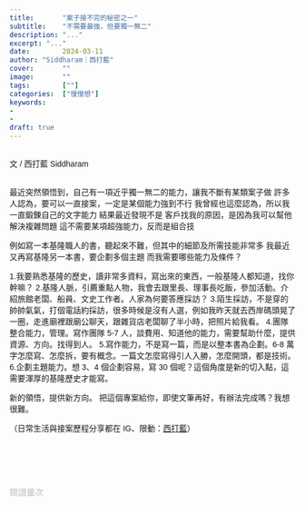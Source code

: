 ```yaml
---
title:       "案子接不完的秘密之一"
subtitle:    "不需要最強，但要獨一無二"
description: "..."
excerpt: "..."
date:        2024-03-11
author: "Siddharam｜西打藍"
cover:       ""
image:       ""
tags:        [""]
categories:  ["慢慢想"]
keywords:
- 
- 
draft: true
---
```


<article style="font-family: 'Noto Sans TC', '微軟正黑體', sans-serif; font-weight: 300;">

<br>文 / 西打藍 Siddharam<br><br>

最近突然領悟到，自己有一項近乎獨一無二的能力，讓我不斷有某類案子做
許多人認為，要可以一直接案，一定是某個能力強到不行
我曾經也這麼認為，所以我一直鍛鍊自己的文字能力
結果最近發現不是
客戶找我的原因，是因為我可以幫他解決複雜問題
這不需要某項超強能力，反而是組合技

例如寫一本基隆職人的書，聽起來不難，但其中的細節及所需技能非常多
我最近又再寫基隆另一本書，要企劃多個主題
而我需要哪些能力及條件？

1.我要熟悉基隆的歷史，讀非常多資料，寫出來的東西，一般基隆人都知道，找你幹嘛？
2.基隆人脈，引薦重點人物，我會去跟里長、理事長吃飯，參加活動。介紹旅館老闆、船員、文史工作者。人家為何要答應採訪？
3.陌生採訪，不是穿的帥帥氣氣，打個電話約採訪，很多時候是沒有人選，例如我昨天就去西岸碼頭晃了一圈，走進廟裡跟廟公聊天，跟雜貨店老闆聊了半小時，把照片給我看。
4.團隊整合能力，管理。寫作團隊 5-7 人，談費用、知道他的能力，需要幫助什麼，提供資源、方向。找得到人。
5.寫作能力，不是寫一篇，而是以整本書為企劃。6-8 萬字怎麼寫、怎麼拆，要有概念。一篇文怎麼寫得引人入勝，怎麼開頭，都是技術。
6.企劃主題能力。想 3、4 個企劃容易，寫 30 個呢？這個角度是新的切入點，這需要渾厚的基隆歷史才能寫。

新的領悟，提供新方向。
把這個專案給你，即使文筆再好，有辦法完成嗎？我想很難。


<!-- 
<!-- 案例 > 證明案例 > 壞處 > 怎麼改變（列步驟） > 結語總結金句 -->


（日常生活與接案歷程分享都在 IG、限動：<a href="https://www.instagram.com/sidd.blue/" target="_blank">西打藍</a>）<br><br>

<!-- <h3 class="article-h1-color"></h3><br> -->





<br><br><br>

</article>

<div style="color: #bfbfbf; font-size: 15px;" id="busuanzi_container_page_pv">
  閱讀量<span id="busuanzi_value_page_pv"></span>次
</div>

<script src="../../js/post.js"></script>

